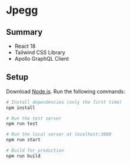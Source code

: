 # Jpegg

## Summary
- React 18
- Tailwind CSS Library
- Apollo GraphQL Client

## Setup
Download [Node.js](https://nodejs.ord/en/download/).
Run the following commands:

``` bash
# Install dependencies (only the first time) 
npm install

# Run the test server
npm run test

# Run the local server at localhost:3000
npm run start

# Build for production
npm run build
```
